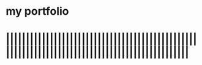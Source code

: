 # my portfolio

||||||||||||||||||||||||||||||||||||||||||||||||||||||||||||||||||||||||||||||||||||||||||||||
==============================================================================================
